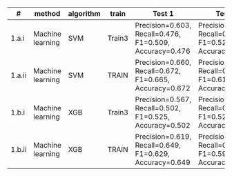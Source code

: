 
| # | method | algorithm | train | Test 1 | Test 2 | Test 3 |
|--------|------------------|--------------------------|--------|---------------------------------------------------------|---------------------------------------------------------|---------------------------------------------------------|
| 1.a.i | Machine learning | SVM | Train3 | Precision=0.603, Recall=0.476, F1=0.509, Accuracy=0.476 | Precision=0.593, Recall=0.495, F1=0.523, Accuracy=0.495 | Precision=0.790, Recall=0.788, F1=0.785, Accuracy=0.788 |
| 1.a.ii | Machine learning | SVM | TRAIN | Precision=0.660, Recall=0.672, F1=0.665, Accuracy=0.672 | Precision=0.606, Recall=0.630, F1=0.610, Accuracy=0.630 | Precision=0.764, Recall=0.712, F1=0.702, Accuracy=0.712 |
| 1.b.i | Machine learning | XGB | Train3 | Precision=0.567, Recall=0.502, F1=0.525, Accuracy=0.502 | Precision=0.552, Recall=0.516, F1=0.527, Accuracy=0.516 | Precision=0.682, Recall=0.653, F1=0.648, Accuracy=0.653 |
| 1.b.ii | Machine learning | XGB | TRAIN | Precision=0.619, Recall=0.649, F1=0.629, Accuracy=0.649 | Precision=0.605, Recall=0.637, F1=0.597, Accuracy=0.637 | Precision=0.711, Recall=0.602, F1=0.577, Accuracy=0.602 |
